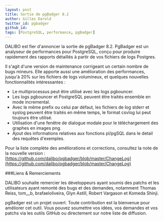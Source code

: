```yaml
---
layout: post
title: Sortie de pgBadger 8.2
author: Gilles Darold
twitter_id: pgbadger
github_id: 
tags: [PostgreSQL, performance, pgBadger]
---
```

DALIBO est fier d'annoncer la sortie de pgBadger 8.2.
PgBadger est un analyseur de performances pour PostgreSQL, conçu pour produire rapidement des rapports détaillés à partir de vos fichiers de logs Postgres.

<!--MORE-->
Il s'agit d'une version de maintenance corrigeant un certain nombre de bugs mineurs.
Elle apporte aussi une amélioration des performances, jusqu'à 20% sur les fichiers
de logs volumineux, et quelques nouvelles fonctionnalités intéressantes :

   * Le multiprocessus peut être utilisé avec les logs pgbouncer.
   * Les logs pgbouncer et PostgreSQL peuvent être traités ensemble en mode incremental.
   * Avec le même prefix ou celui par défaut, les fichiers de log stderr et syslog peuvent être traités en même temps, le format csvlog lui peut toujours être utilisé.
   * Utilisation d'une fenêtre de dialogue modale pour le téléchargement des graphes en images png.
   * Ajout des informations relatives aux fonctions pl/pgSQL dans le detail des requêtes d'exemples.

Pour la liste complète des améliorations et corrections, consultez la note de la nouvelle version :
[https://github.com/dalibo/pgbadger/blob/master/ChangeLog](https://github.com/dalibo/pgbadger/blob/master/ChangeLog)

###Liens & Remerciements

DALIBO souhaite remercier les développeurs ayant soumis des patchs et les utilisateurs ayant remonté des bugs et des demandes, notamment Thomas Reiss, tom__b, brafaeloliveira, Glyn Astill, Robert Vargason et Komeda Shinji.

pgBadger est un projet ouvert. Toute contribution est la bienvenue pour améliorer cet outil.
Vous pouvez soumettre vos idées, vos demandes et vos patchs via les outils GitHub ou directement sur notre liste de diffusion.
